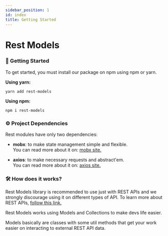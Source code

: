 ```yaml
---
sidebar_position: 1
id: index
title: Getting Started
---
```


# Rest Models

### 🚀 Getting Started

To get started, you must install our package on npm using npm or yarn.

**Using yarn:**

```
yarn add rest-models
```

**Using npm:**

```
npm i rest-models
```

### ⚙️ Project Dependencies

Rest modules have only two dependencies:

- **mobx**: to make state management simple and flexible.<br />You can read more about it on: [mobx site.](https://mobx.js.org/)

- **axios**: to make necessary requests and abstract'em.<br />You can read more about it on: [axios site.](https://axios-http.com/)

### 🛠 How does it works?

Rest Models library is recommended to use just with REST APIs and we strongly discourage using it on different types of API. To learn more about REST APIs, [follow this link.](https://restfulapi.net/)

Rest Models works using Models and Collections to make devs life easier.

Models basically are classes with some util methods that get your work easier on interacting to external REST API data.
